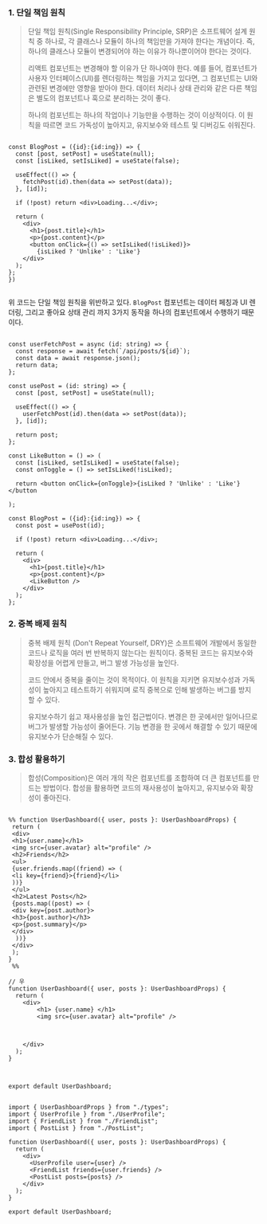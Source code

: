 ### 1. 단일 책임 원칙

  > 단일 책임 원칙(Single Responsibility Principle, SRP)은 소프트웨어 설계 원칙 중 하나로, 각 클래스나 모듈이 하나의 책임만을 가져야 한다는 개념이다. 즉, 하나의 클래스나 모듈이 변경되어야 하는 이유가 하나뿐이어야 한다는 것이다.
  > 
  > 리액트 컴포넌트는 변경해야 할 이유가 단 하나여야 한다. 예를 들어, 컴포넌트가 사용자 인터페이스(UI)를 렌더링하는 책임을 가지고 있다면, 그 컴포넌트는 UI와 관련된 변경에만 영향을 받아야 한다. 데이터 처리나 상태 관리와 같은 다른 책임은 별도의 컴포넌트나 훅으로 분리하는 것이 좋다.
  > 
  > 하나의 컴포넌트는 하나의 작업이나 기능만을 수행하는 것이 이상적이다. 
  > 이 원칙을 따르면 코드 가독성이 높아지고, 유지보수와 테스트 및 디버깅도 쉬워진다.
  
``` tsx

const BlogPost = ({id}:{id:ing}) => {
  const [post, setPost] = useState(null);
  const [isLiked, setIsLiked] = useState(false);
  
  useEffect(() => {
    fetchPost(id).then(data => setPost(data));
  }, [id]);

  if (!post) return <div>Loading...</div>;

  return (
    <div>
      <h1>{post.title}</h1>
      <p>{post.content}</p>
      <button onClick={() => setIsLiked(!isLiked)}>
        {isLiked ? 'Unlike' : 'Like'}
    </div>
  );
};
})
  
```

위 코드는 단일 책임 원칙을 위반하고 있다. `BlogPost` 컴포넌트는 데이터 페칭과 UI 렌더링, 그리고 좋아요 상태 관리 까지 3가지 동작을 하나의 컴포넌트에서 수행하기 때문이다.

```tsx

const userFetchPost = async (id: string) => {
  const response = await fetch(`/api/posts/${id}`);
  const data = await response.json();
  return data;
};

const usePost = (id: string) => {
  const [post, setPost] = useState(null);

  useEffect(() => {
    userFetchPost(id).then(data => setPost(data));
  }, [id]);

  return post;
};

const LikeButton = () => (
  const [isLiked, setIsLiked] = useState(false);
  const onToggle = () => setIsLiked(!isLiked);
  
  return <button onClick={onToggle}>{isLiked ? 'Unlike' : 'Like'}</button

);

const BlogPost = ({id}:{id:ing}) => {
  const post = usePost(id);

  if (!post) return <div>Loading...</div>;

  return (
    <div>
      <h1>{post.title}</h1>
      <p>{post.content}</p>
      <LikeButton />
    </div>
  );
};

```

### 2. 중복 배제 원칙

> 중복 배제 원칙 (Don't Repeat Yourself, DRY)은 소프트웨어 개발에서 동일한 코드나 로직을 여러 번 반복하지 않는다는 원칙이다. 중복된 코드는 유지보수와 확장성을 어렵게 만들고, 버그 발생 가능성을 높인다.
> 
> 코드 안에서 중복을 줄이는 것이 목적이다.
> 이 원칙을 지키면 유지보수성과 가독성이 높아지고 테스트하기 쉬워지며 로직 중복으로 인해 발생하는 버그를 방지 할 수 있다.
> 
>  유지보수하기 쉽고 재사용성을 높인 접근법이다.
>  변경은 한 곳에서만 일어나므로 버그가 발생할 가능성이 줄어든다. 기능 변경을 한 곳에서 해결할 수 있기 때문에 유지보수가 단순해질 수 있다.

### 3. 합성 활용하기

> 합성(Composition)은 여러 개의 작은 컴포넌트를 조합하여 더 큰 컴포넌트를 만드는 방법이다. 합성을 활용하면 코드의 재사용성이 높아지고, 유지보수와 확장성이 좋아진다.

``` tsx

%% function UserDashboard({ user, posts }: UserDashboardProps) {
 return (
 <div>
 <h1>{user.name}</h1>
 <img src={user.avatar} alt="profile" />
 <h2>Friends</h2>
 <ul>
 {user.friends.map((friend) => (
 <li key={friend}>{friend}</li>
 ))}
 </ul>
 <h2>Latest Posts</h2>
 {posts.map((post) => (
 <div key={post.author}>
 <h3>{post.author}</h3>
 <p>{post.summary}</p>
 </div>
  ))}
 </div>
 );
}
 %%
 
// 우
function UserDashboard({ user, posts }: UserDashboardProps) {
  return (
    <div>
	    <h1> {user.name} </h1>
	    <img src={user.avatar} alt="profile" />
      


    </div>
  );
}


 
export default UserDashboard;

```

```tsx

import { UserDashboardProps } from "./types";
import { UserProfile } from "./UserProfile";
import { FriendList } from "./FriendList";
import { PostList } from "./PostList";

function UserDashboard({ user, posts }: UserDashboardProps) {
  return (
    <div>
      <UserProfile user={user} />
      <FriendList friends={user.friends} />
      <PostList posts={posts} />
    </div>
  );
}

export default UserDashboard;

```